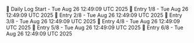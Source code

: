 📅 Daily Log Start - Tue Aug 26 12:49:09 UTC 2025
📌 Entry 1/8 - Tue Aug 26 12:49:09 UTC 2025
📌 Entry 2/8 - Tue Aug 26 12:49:09 UTC 2025
📌 Entry 3/8 - Tue Aug 26 12:49:09 UTC 2025
📌 Entry 4/8 - Tue Aug 26 12:49:09 UTC 2025
📌 Entry 5/8 - Tue Aug 26 12:49:09 UTC 2025
📌 Entry 6/8 - Tue Aug 26 12:49:09 UTC 2025
